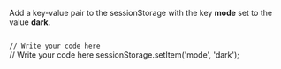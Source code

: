 Add a key-value pair to the sessionStorage with the key **mode** set to the value **dark**.

<codeblock language="javascript" type="exercise" testMode="fixedInput">
<code>
// Write your code here
</code>

<solution>
// Write your code here
sessionStorage.setItem('mode', 'dark');

</solution>
</codeblock>
